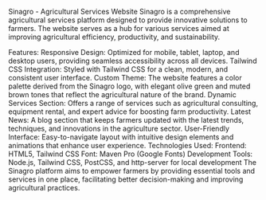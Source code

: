 Sinagro - Agricultural Services Website
Sinagro is a comprehensive agricultural services platform designed to provide innovative solutions to farmers. The website serves as a hub for various services aimed at improving agricultural efficiency, productivity, and sustainability.

Features:
Responsive Design: Optimized for mobile, tablet, laptop, and desktop users, providing seamless accessibility across all devices.
Tailwind CSS Integration: Styled with Tailwind CSS for a clean, modern, and consistent user interface.
Custom Theme: The website features a color palette derived from the Sinagro logo, with elegant olive green and muted brown tones that reflect the agricultural nature of the brand.
Dynamic Services Section: Offers a range of services such as agricultural consulting, equipment rental, and expert advice for boosting farm productivity.
Latest News: A blog section that keeps farmers updated with the latest trends, techniques, and innovations in the agriculture sector.
User-Friendly Interface: Easy-to-navigate layout with intuitive design elements and animations that enhance user experience.
Technologies Used:
Frontend: HTML5, Tailwind CSS
Font: Maven Pro (Google Fonts)
Development Tools: Node.js, Tailwind CSS, PostCSS, and http-server for local development
The Sinagro platform aims to empower farmers by providing essential tools and services in one place, facilitating better decision-making and improving agricultural practices.
